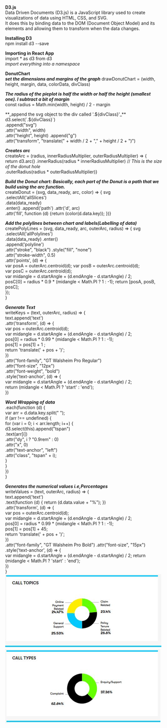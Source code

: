 **D3.js**  
Data Driven Documents (D3.js) is a JavaScript library used to create visualizations of data using HTML, CSS, and SVG.  
It does this by binding data to the DOM (Document Object Model) and its elements and allowing them to transform when the data changes.  
  
**Installing D3**  
npm install d3 --save  

**Importing in React App**  
import * as d3 from d3  
_import everything into a namespace_   

**DonutChart**  
**_set the dimensions and margins of the graph_** 
drawDonutChart = (width, height, margin, data, colorData, divClass)  

**_The radius of the pieplot is half the width or half the height (smallest one). I subtract a bit of margin_**  
const radius = Math.min(width, height) / 2 - margin   

 **_append the svg object to the div called '.${divClass}'_**  
 d3.select(`.${divClass}`)  
           .append("svg")  
           .attr("width", width)  
           .attr("height", height) 
           .append("g")  
           .attr("transform", "translate(" + width / 2 + "," + height / 2 + ")")   
           
**_Creates arc_**  
 createArc = (radius, innerRadiusMultiplier, outerRadiusMultiplier) => {  
      return d3.arc() 
      .innerRadius(radius * innerRadiusMultiplier) // _This is the size of the donut hole_  
      .outerRadius(radius * outerRadiusMultiplier)}  
      
**_Build the Donut chart: Basically, each part of the Donut is a path that we build using the arc function._**  
createDonut = (svg, data_ready, arc, color) => { 
     svg  
     .selectAll('allSlices')  
     .data(data_ready)  
     .enter() 
     .append('path') 
     .attr('d', arc)  
     .attr('fill', function (d) {return (color(d.data.key)); })}  
     
**_Add the polylines between chart and labels(Labelling of data)_**  
createPolyLines = (svg, data_ready, arc, outerArc, radius) => { 
    svg 
    .selectAll('allPolylines')  
    .data(data_ready) 
    .enter()  
    .append('polyline')  
    .attr("stroke", "black") 
    .style("fill", "none")  
    .attr("stroke-width", 0.5)  
    .attr('points', (d) => {  
        var posA = outerArc.centroid(d); 
        var posB = outerArc.centroid(d);  
        var posC = outerArc.centroid(d);  
        var midangle = d.startAngle + (d.endAngle - d.startAngle) / 2;  
        posC[0] = radius * 0.9 * (midangle < Math.PI ? 1 : -1); 
        return [posA, posB, posC];  
       });  
    }   
    
**_Generate Text_**   
writeKeys = (text, outerArc, radius) => {  
    text.append('text')  
    .attr('transform', (d) => {  
        var pos = outerArc.centroid(d);  
        var midangle = d.startAngle + (d.endAngle - d.startAngle) / 2;  
        pos[0] = radius * 0.99 * (midangle < Math.PI ? 1 : -1);  
        pos[1] = pos[1] + 1 ;  
        return 'translate(' + pos + ')';  
        })  
        .attr("font-family", "GT Walsheim Pro Regular")  
        .attr("font-size", "12px")  
        .attr("font-weight", "bold")  
        .style('text-anchor', (d) => {  
            var midangle = d.startAngle + (d.endAngle - d.startAngle) / 2;  
            return (midangle < Math.PI ? 'start' : 'end');  
            })  
            
**_Word Wrapping of data_**   
     .each(function (d) {  
         var arr = d.data.key.split(" ");  
            if (arr !== undefined) {  
                 for (var i = 0; i < arr.length; i++) {  
                     d3.select(this).append("tspan")  
                       .text(arr[i])  
                       .attr("dy", i ? "0.9rem" : 0)  
                       .attr("x", 0)  
                       .attr("text-anchor", "left")  
                       .attr("class", "tspan" + i);  
                       }  
                    }  
                })  
            }     
            
**_Generates the numerical values i.e,Percentages_**    
writeValues = (text, outerArc, radius) => {  
       text.append('text')  
         .text(function (d) { return (d.data.value + "%"); })  
         .attr('transform', (d) => {  
             var pos = outerArc.centroid(d);  
              var midangle = d.startAngle + (d.endAngle - d.startAngle) / 2;  
               pos[0] = radius * 0.99 * (midangle < Math.PI ? 1 : -1);  
               pos[1] = pos[1] + 45;  
            return 'translate(' + pos + ')';  
            })  
        .attr("font-family", "GT Walsheim Pro Bold") 
        .attr("font-size", "15px")  
        .style('text-anchor', (d) => {  
            var midangle = d.startAngle + (d.endAngle - d.startAngle) / 2; 
            return (midangle < Math.PI ? 'start' : 'end');  
            })  
         }  
![alt text](donut_callTopics.JPG "**Call Topics**")  
![alt text](donut_callTypes.JPG "**Call Types**")  






      
    





